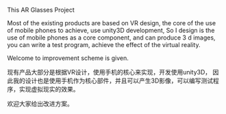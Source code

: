 This AR Glasses Project

Most of the existing products are based on VR design, the core of the use of mobile phones to achieve, use unity3D development,
So I design is the use of mobile phones as a core component, and can produce 3 d images, you can write a test program, achieve the effect of the virtual reality.

Welcome to improvement scheme is given.


现有产品大部分是根据VR设计，使用手机的核心来实现，开发使用unity3D，
因此我的设计也是使用手机作为核心部件，并且可以产生3D影像，可以编写测试程序，实现虚拟现实的效果。

欢迎大家给出改进方案。

